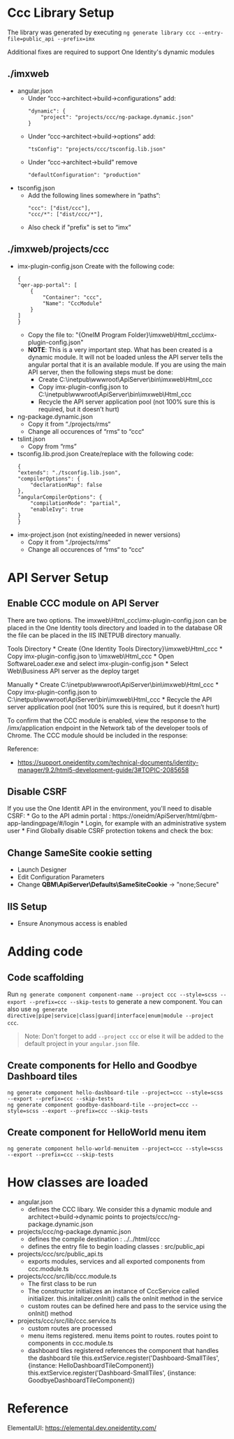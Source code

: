 # Ccc Library Setup

The library was generated by executing `ng generate library ccc --entry-file=public_api --prefix=imx`

Additional fixes are required to support One Identity's dynamic modules

## ./imxweb

* angular.json
    * Under “ccc→architect→build→configurations” add:
        ```
        "dynamic": {
            "project": "projects/ccc/ng-package.dynamic.json"
        }
        ```
    * Under “ccc→architect→build→options“ add:
        ```
        "tsConfig": "projects/ccc/tsconfig.lib.json"
        ```
    * Under “ccc→architect→build” remove 
        ```
        "defaultConfiguration": "production"
        ```
* tsconfig.json
    * Add the following lines somewhere in “paths“:
        ```
        "ccc": ["dist/ccc"],
        "ccc/*": ["dist/ccc/*"],
        ```
    * Also check if "prefix" is set to “imx”

## ./imxweb/projects/ccc

* imx-plugin-config.json
    Create with the following code:
    ```
    {
    "qer-app-portal": [
        {
            "Container": "ccc",
            "Name": "CccModule"
        }
    ]
    }
    ```
    * Copy the file to: "{OneIM Program Folder}\imxweb\Html_ccc\imx-plugin-config.json"
    * **NOTE**: This is a very important step. What has been created is a dynamic module. It will not be loaded unless the API server tells the angular portal that it is an available module. If you are using the main API server, then the following steps must be done:
        * Create C:\inetpub\wwwroot\ApiServer\bin\imxweb\Html_ccc
        * Copy imx-plugin-config.json to C:\inetpub\wwwroot\ApiServer\bin\imxweb\Html_ccc
        * Recycle the API server application pool (not 100% sure this is required, but it doesn’t hurt)
* ng-package.dynamic.json
    * Copy it from “./projects/rms“
    * Change all occurences of “rms“ to “ccc“
* tslint.json
    * Copy from “rms”                        
* tsconfig.lib.prod.json
    Create/replace with the following code:
    ```
    {
    "extends": "./tsconfig.lib.json",
    "compilerOptions": {
        "declarationMap": false
    },
    "angularCompilerOptions": {
        "compilationMode": "partial",
        "enableIvy": true
    }
    }
    ```
* imx-project.json (not existing/needed in newer versions)
    * Copy it from “./projects/rms“
    * Change all occurences of “rms“ to “ccc“

# API Server Setup

## Enable CCC module on API Server

There are two options. The imxweb\Html_ccc\imx-plugin-config.json can be placed in the One Identity tools directory and loaded in to the database OR the file can be placed in the IIS INETPUB directory manually.

Tools Directory
    * Create {One Identity Tools Directory}\imxweb\Html_ccc
    * Copy imx-plugin-config.json to \imxweb\Html_ccc
    * Open SoftwareLoader.exe and select imx-plugin-config.json
    * Select Web\Business API server as the deploy target 

Manually
    * Create C:\inetpub\wwwroot\ApiServer\bin\imxweb\Html_ccc
    * Copy imx-plugin-config.json to C:\inetpub\wwwroot\ApiServer\bin\imxweb\Html_ccc
    * Recycle the API server application pool (not 100% sure this is required, but it doesn’t hurt)

To confirm that the CCC module is enabled, view the response to the /imx/application endpoint in the Network tab of the developer tools of Chrome. The CCC module should be included in the response:

Reference:
* https://support.oneidentity.com/technical-documents/identity-manager/9.2/html5-development-guide/3#TOPIC-2085658

## Disable CSRF

If you use the One Identit API in the environment, you'll need to disable CSRF:
    * Go to the API admin portal : https://oneidm/ApiServer/html/qbm-app-landingpage/#/login
    * Login, for example with an administrative system user
    * Find Globally disable CSRF protection tokens and check the box:

## Change SameSite cookie setting

* Launch Designer
* Edit Configuration Parameters
* Change **QBM\ApiServer\Defaults\SameSiteCookie** -> "none;Secure"

## IIS Setup

* Ensure Anonymous access is enabled


# Adding code

## Code scaffolding

Run `ng generate component component-name --project ccc --style=scss --export --prefix=ccc --skip-tests` to generate a new component. You can also use `ng generate directive|pipe|service|class|guard|interface|enum|module --project ccc`.
> Note: Don't forget to add `--project ccc` or else it will be added to the default project in your `angular.json` file. 

## Create components for Hello and Goodbye Dashboard tiles
```
ng generate component hello-dashboard-tile --project=ccc --style=scss --export --prefix=ccc --skip-tests
ng generate component goodbye-dashboard-tile --project=ccc --style=scss --export --prefix=ccc --skip-tests
```

## Create component for HelloWorld menu item
```
ng generate component hello-world-menuitem --project=ccc --style=scss --export --prefix=ccc --skip-tests
```


# How classes are loaded

* angular.json 
    - defines the CCC libary. We consider this a dynamic module and architect->build->dynamic points to projects/ccc/ng-package.dynamic.json
* projects/ccc/ng-package.dynamic.json 
    - defines the compile destination : ../../html/ccc
    - defines the entry file to begin loading classes : src/public_api
* projects/ccc/src/public_api.ts
    - exports modules, services and all exported components from ccc.module.ts
* projects/ccc/src/lib/ccc.module.ts
    - The first class to be run
    - The constructor initializes an instance of CccService called initializer. this.initalizer.onInit() calls the onInit method in the service
    - custom routes can be defined here and pass to the service using the onInit() method
* projects/ccc/src/lib/ccc.service.ts
    - custom routes are processed
    - menu items registered. 
        menu items point to routes. routes point to components in ccc.module.ts
    - dashboard tiles registered
        references the component that handles the dashboard tile
            this.extService.register('Dashboard-SmallTiles', {instance: HelloDashboardTileComponent})
            this.extService.register('Dashboard-SmallTiles', {instance: GoodbyeDashboardTileComponent})

# Reference

ElementalUI: https://elemental.dev.oneidentity.com/